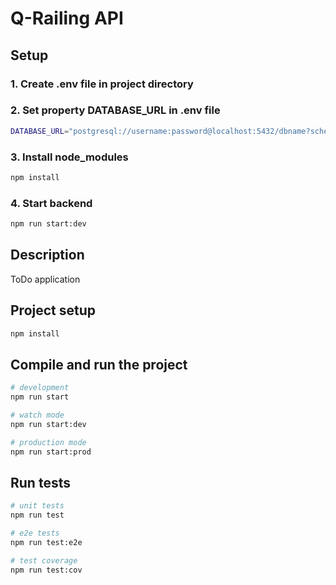 # Q-Railing API

## Setup
  ### 1. Create .env file in project directory
  ### 2. Set property DATABASE_URL in .env file
  ```sh
DATABASE_URL="postgresql://username:password@localhost:5432/dbname?schema=public"
 ```
  ### 3. Install node_modules
  ```sh
npm install
 ```
  ### 4. Start backend
  ```sh
 npm run start:dev
 ```
 
## Description

ToDo application

## Project setup

```bash
npm install
```

## Compile and run the project

```bash
# development
npm run start

# watch mode
npm run start:dev

# production mode
npm run start:prod
```

## Run tests

```bash
# unit tests
npm run test

# e2e tests
npm run test:e2e

# test coverage
npm run test:cov
```

